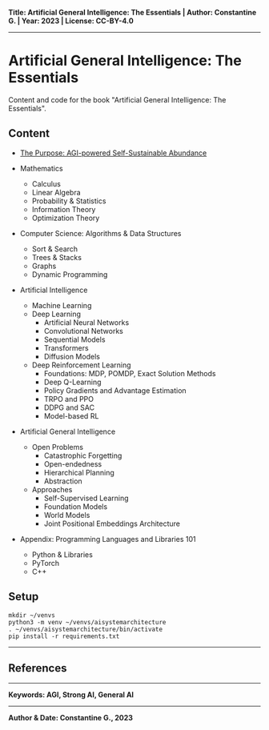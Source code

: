 __Title: Artificial General Intelligence: The Essentials | Author: Constantine G. | Year: 2023 | License: CC-BY-4.0__

---

# Artificial General Intelligence: The Essentials 
Content and code for the book "Artificial General Intelligence: The Essentials".



## Content
- [The Purpose: AGI-powered Self-Sustainable Abundance](00-purpose/00-the-purpose.md)
- Mathematics
  - Calculus
  - Linear Algebra
  - Probability & Statistics
  - Information Theory
  - Optimization Theory
- Computer Science: Algorithms & Data Structures
  - Sort & Search
  - Trees & Stacks
  - Graphs
  - Dynamic Programming
- Artificial Intelligence
  - Machine Learning
  - Deep Learning
    - Artificial Neural Networks
    - Convolutional Networks
    - Sequential Models
    - Transformers
    - Diffusion Models
  - Deep Reinforcement Learning
    - Foundations: MDP, POMDP, Exact Solution Methods
    - Deep Q-Learning
    - Policy Gradients and Advantage Estimation
    - TRPO and PPO
    - DDPG and SAC
    - Model-based RL 
- Artificial General Intelligence
  - Open Problems
    - Catastrophic Forgetting
    - Open-endedness
    - Hierarchical Planning
    - Abstraction
  - Approaches
    - Self-Supervised Learning
    - Foundation Models
    - World Models
    - Joint Positional Embeddings Architecture        

- Appendix: Programming Languages and Libraries 101
  - Python & Libraries
  - PyTorch
  - C++

## Setup
```
mkdir ~/venvs
python3 -m venv ~/venvs/aisystemarchitecture
. ~/venvs/aisystemarchitecture/bin/activate
pip install -r requirements.txt
```

---
## References

---

__Keywords: AGI, Strong AI, General AI__

---
__Author & Date: Constantine G., 2023__

